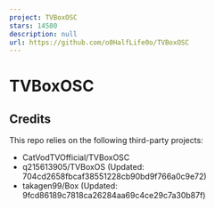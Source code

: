 ```yaml
---
project: TVBoxOSC
stars: 14580
description: null
url: https://github.com/o0HalfLife0o/TVBoxOSC
---
```


TVBoxOSC
========

Credits
-------

This repo relies on the following third-party projects:

-   CatVodTVOfficial/TVBoxOSC
-   q215613905/TVBoxOS (Updated: 704cd2658fbcaf38551228cb90bd9f766a0c9e72)
-   takagen99/Box (Updated: 9fcd86189c7818ca26284aa69c4ce29c7a30b87f)
